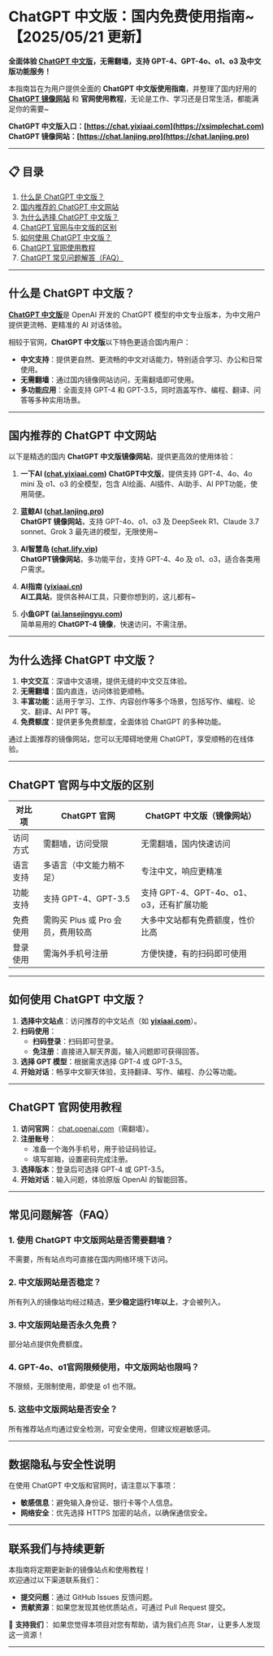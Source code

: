 # ChatGPT 中文版：国内免费使用指南~ 【2025/05/21 更新】      

**全面体验 [ChatGPT 中文版](https://chat.lanjing.pro)，无需翻墙，支持 GPT-4、GPT-4o、o1、o3 及中文版功能服务！**

本指南旨在为用户提供全面的 **ChatGPT 中文版使用指南**，并整理了国内好用的 **[ChatGPT 镜像网站](https://chat.lanjing.pro)** 和 **官网使用教程**，无论是工作、学习还是日常生活，都能满足你的需要~

**ChatGPT 中文版入口：[https://chat.yixiaai.com](https://xsimplechat.com)**   
**ChatGPT 镜像网站：[https://chat.lanjing.pro](https://chat.lanjing.pro)**

---

## 📋 目录

1. [什么是 ChatGPT 中文版？](#什么是-chatgpt-中文版)
2. [国内推荐的 ChatGPT 中文网站](#国内推荐的-chatgpt-中文网站)
3. [为什么选择 ChatGPT 中文版？](#为什么选择-chatgpt-中文版)
4. [ChatGPT 官网与中文版的区别](#chatgpt-官网与中文版的区别)
5. [如何使用 ChatGPT 中文版？](#如何使用-chatgpt-中文版)
6. [ChatGPT 官网使用教程](#chatgpt-官网使用教程)
7. [ChatGPT 常见问题解答（FAQ）](#常见问题解答faq)

---

## 什么是 ChatGPT 中文版？

[**ChatGPT 中文版**](https://xsimplechat.com)是 OpenAI 开发的 ChatGPT 模型的中文专业版本，为中文用户提供更流畅、更精准的 AI 对话体验。

相较于官网，**ChatGPT 中文版**以下特色更适合国内用户：

- **中文支持**：提供更自然、更流畅的中文对话能力，特别适合学习、办公和日常使用。
- **无需翻墙**：通过国内镜像网站访问，无需翻墙即可使用。
- **多功能应用**：全面支持 GPT-4 和 GPT-3.5，同时涵盖写作、编程、翻译、问答等多种实用场景。

---

## 国内推荐的 ChatGPT 中文网站

以下是精选的国内 **ChatGPT 中文版镜像网站**，提供更高效的使用体验：

1. **一下AI ([chat.yixiaai.com](https://xsimplechat.com/))**
   **ChatGPT中文版**，提供支持 GPT-4、4o、4o mini 及 o1、o3 的全模型，包含 AI绘画、AI插件、AI助手、AI PPT功能，使用简便。

2. **蓝鲸AI ([chat.lanjing.pro](https://chat.lanjing.pro/))**  
   **ChatGPT 镜像网站**，支持 GPT-4o、o1、o3 及 DeepSeek R1、Claude 3.7 sonnet、Grok 3 最先进的模型，无限使用~

3. **AI智慧岛 ([chat.lify.vip](https://chat.yixiaai.com/))**  
   **ChatGPT镜像网站**，多功能平台，支持 GPT-4、4o 及 o1、o3，适合各类用户需求。

4. **AI指南 ([yixiaai.cn](https://yixiaai.cn/))**  
   **AI工具站**，提供各种AI工具，只要你想到的，这儿都有~

5. **小鱼GPT ([ai.lansejingyu.com](https://ai.lansejingyu.com/))**  
   简单易用的 **ChatGPT-4 镜像**，快速访问，不需注册。

---

## 为什么选择 ChatGPT 中文版？

1. **中文交互**：深谙中文语境，提供无缝的中文交互体验。
2. **无需翻墙**：国内直连，访问体验更顺畅。
3. **丰富功能**：适用于学习、工作、内容创作等多个场景，包括写作、编程、论文、翻译、AI PPT 等。
4. **免费额度**：提供更多免费额度，全面体验 ChatGPT 的多种功能。

通过上面推荐的镜像网站，您可以无障碍地使用 ChatGPT，享受顺畅的在线体验。

---

## ChatGPT 官网与中文版的区别

| 对比项        | ChatGPT 官网                  | ChatGPT 中文版（镜像网站）          |
|---------------|-------------------------------|-------------------------------------|
| 访问方式      | 需翻墙，访问受限           | 无需翻墙，国内快速访问               |
| 语言支持      | 多语言（中文能力稍不足） | 专注中文，响应更精准             |
| 功能支持      | 支持 GPT-4、GPT-3.5           | 支持 GPT-4、GPT-4o、o1、o3，还有扩展功能 |
| 免费使用      | 需购买 Plus 或 Pro 会员，费用较高   | 大多中文站都有免费额度，性价比高                |
| 登录使用      | 需海外手机号注册               | 方便快捷，有的扫码即可使用            |

---

## 如何使用 ChatGPT 中文版？

1. **选择中文站点**：访问推荐的中文站点（如 **[yixiaai.com](https://chat.yixiaai.com)**）。
2. **扫码使用**：
   - **扫码登录**：扫码即可登录。
   - **免注册**：直接进入聊天界面，输入问题即可获得回答。
3. **选择 GPT 模型**：根据需求选择 GPT-4 或 GPT-3.5。
4. **开始对话**：畅享中文聊天体验，支持翻译、写作、编程、办公等功能。

---

## ChatGPT 官网使用教程

1. **访问官网**： [chat.openai.com](https://chat.openai.com)（需翻墙）。
2. **注册账号**：
   - 准备一个海外手机号，用于验证码验证。
   - 填写邮箱，设置密码完成注册。
3. **选择版本**：登录后可选择 GPT-4 或 GPT-3.5。
4. **开始对话**：输入问题，体验原版 OpenAI 的智能回答。

---

## 常见问题解答（FAQ）

### 1. 使用 ChatGPT 中文版网站是否需要翻墙？
不需要，所有站点均可直接在国内网络环境下访问。

### 2. 中文版网站是否稳定？
所有列入的镜像站均经过精选，**至少稳定运行1年以上**，才会被列入。

### 3. 中文版网站是否永久免费？
部分站点提供免费额度。

### 4. GPT-4o、o1官网限频使用，中文版网站也限吗？
不限频，无限制使用，即使是 o1 也不限。

### 5. 这些中文版网站是否安全？
所有推荐站点均通过安全检测，可安全使用，但建议规避敏感词。

---

## 数据隐私与安全性说明

在使用 ChatGPT 中文版和官网时，请注意以下事项：
- **敏感信息**：避免输入身份证、银行卡等个人信息。
- **网络安全**：优先选择 HTTPS 加密的站点，以确保通信安全。

---

## 联系我们与持续更新

本指南将定期更新新的镜像站点和使用教程！  
欢迎通过以下渠道联系我们：

- **提交问题**：通过 GitHub Issues 反馈问题。
- **贡献资源**：如果您发现其他优质站点，可通过 Pull Request 提交。

🌟 **支持我们**：
如果您觉得本项目对您有帮助，请为我们点亮 Star，让更多人发现这一资源！

---
